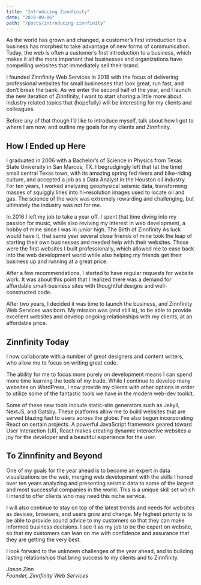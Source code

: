 ```yaml
---
title: "Introducing Zinnfinity"
date: "2019-09-06"
path: "/posts/introducing-zinnfinity"
---
```


As the world has grown and changed, a customer’s first introduction to a business has morphed to take advantage of new forms of communication. Today, the web is often a customer’s first introduction to a business, which makes it all the more important that businesses and organizations have compelling websites that immediately sell their brand.

I founded Zinnfinity Web Services in 2018 with the focus of delivering professional websites for small businesses that look great, run fast, and don’t break the bank. As we enter the second half of the year, and I launch the new iteration of Zinnfinity, I want to start sharing a little more about industry related topics that (hopefully) will be interesting for my clients and colleagues.

Before any of that though I’d like to introduce myself, talk about how I got to where I am now, and outline my goals for my clients and Zinnfinity.

## How I Ended up Here

I graduated in 2006 with a Bachelor’s of Science in Physics from Texas State University in San Marcos, TX. I begrudgingly left that (at the time) small central Texas town, with its amazing spring fed rivers and bike-riding culture, and accepted a job as a Data Analyst in the Houston oil industry. For ten years, I worked analyzing geophysical seismic data, transforming masses of squiggly lines into hi-resolution images used to locate oil and gas. The science of the work was extremely rewarding and challenging, but ultimately the industry was not for me.

In 2016 I left my job to take a year off. I spent that time diving into my passion for music, while also reviving my interest in web development, a hobby of mine since I was in junior high.
The Birth of Zinnfinity
As luck would have it, that same year several close friends of mine took the leap of starting their own businesses and needed help with their websites. Those were the first websites I built professionally, which allowed me to ease back into the web development world while also helping my friends get their business up and running at a great price.

After a few recommendations, I started to have regular requests for website work. It was about this point that I realized there was a demand for affordable small-business sites with thoughtful designs and well-constructed code. 

After two years, I decided it was time to launch the business, and Zinnfinity Web Services was born. My mission was (and still is), to be able to provide excellent websites and develop ongoing relationships with my clients, at an affordable price.

## Zinnfinity Today 

I now collaborate with a number of great designers and content writers, who allow me to focus on writing great code. 

The ability for me to focus more purely on development means I can spend more time learning the tools of my trade. While I continue to develop many websites on WordPress, I now provide my clients with other options in order to utilize some of the fantastic tools we have in the modern web-dev toolkit.  

Some of these new tools include static-site generators such as Jekyll, NextJS, and Gatsby. These platforms allow me to build websites that are served blazing fast to users across the globe. I’ve also begun incorporating React on certain projects. A powerful JavaScript framework geared toward User Interaction (UI), React makes creating dynamic interactive websites a joy for the developer and a beautiful experience for the user.

## To Zinnfinity and Beyond
One of my goals for the year ahead is to become an expert in data visualizations on the web, merging web development with the skills I honed over ten years analyzing and presenting seismic data to some of the largest and most successful companies in the world. This is a unique skill set which I intend to offer clients who may need this niche service.

I will also continue to stay on top of the latest trends and needs for websites as devices, browsers, and users grow and change. My highest priority is to be able to provide sound advice to my customers so that they can make informed business decisions. I see it as my job to be the expert on website, so that my customers can lean on me with confidence and assurance that they are getting the very best.

I look forward to the unknown challenges of the year ahead, and to building lasting relationships that bring success to my clients and to Zinnfinity. 

*_Jason Zinn_*<br>
*_Founder, Zinnfinity Web Services_*